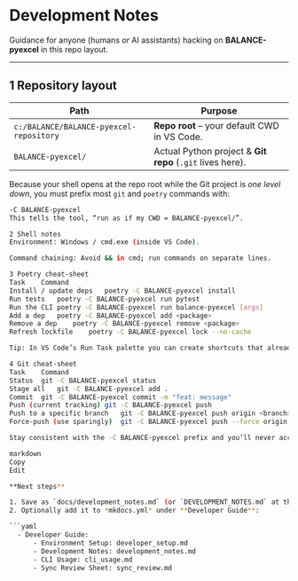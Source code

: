 # Development Notes

Guidance for anyone (humans *or* AI assistants) hacking on **BALANCE-pyexcel** in this repo layout.

---

## 1  Repository layout

| Path | Purpose |
|------|---------|
| `c:/BALANCE/BALANCE-pyexcel-repository` | **Repo root** – your default CWD in VS Code. |
| `BALANCE-pyexcel/` | Actual Python project & **Git repo** (`.git` lives here). |

Because your shell opens at the repo root while the Git project is *one level down*, you must prefix most `git` and `poetry` commands with:

```bash
-C BALANCE-pyexcel
This tells the tool, “run as if my CWD = BALANCE-pyexcel/”.

2 Shell notes
Environment: Windows / cmd.exe (inside VS Code).

Command chaining: Avoid && in cmd; run commands on separate lines.

3 Poetry cheat-sheet
Task	Command
Install / update deps	poetry -C BALANCE-pyexcel install
Run tests	poetry -C BALANCE-pyexcel run pytest
Run the CLI	poetry -C BALANCE-pyexcel run balance-pyexcel [args]
Add a dep	poetry -C BALANCE-pyexcel add <package>
Remove a dep	poetry -C BALANCE-pyexcel remove <package>
Refresh lockfile	poetry -C BALANCE-pyexcel lock --no-cache

Tip: In VS Code’s Run Task palette you can create shortcuts that already include the -C flag.

4 Git cheat-sheet
Task	Command
Status	git -C BALANCE-pyexcel status
Stage all	git -C BALANCE-pyexcel add .
Commit	git -C BALANCE-pyexcel commit -m "feat: message"
Push (current tracking)	git -C BALANCE-pyexcel push
Push to a specific branch	git -C BALANCE-pyexcel push origin <branch>
Force-push (use sparingly)	git -C BALANCE-pyexcel push --force origin <branch>

Stay consistent with the -C BALANCE-pyexcel prefix and you’ll never accidentally commit to the wrong repo or run Poetry in the wrong environment. Happy coding!

markdown
Copy
Edit

**Next steps**

1. Save as `docs/development_notes.md` (or `DEVELOPMENT_NOTES.md` at the repo root).  
2. Optionally add it to *mkdocs.yml* under **Developer Guide**:

```yaml
  - Developer Guide:
      - Environment Setup: developer_setup.md
      - Development Notes: development_notes.md
      - CLI Usage: cli_usage.md
      - Sync Review Sheet: sync_review.md